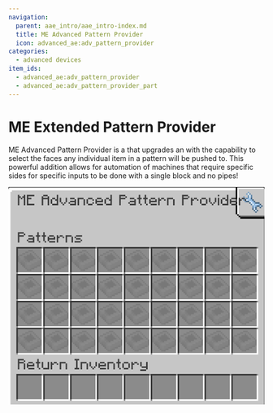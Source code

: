 ```yaml
---
navigation:
  parent: aae_intro/aae_intro-index.md
  title: ME Advanced Pattern Provider
  icon: advanced_ae:adv_pattern_provider
categories:
  - advanced devices
item_ids:
  - advanced_ae:adv_pattern_provider
  - advanced_ae:adv_pattern_provider_part
---
```


# ME Extended Pattern Provider

<Row gap="20">
<BlockImage id="advanced_ae:adv_pattern_provider" scale="8"></BlockImage>
<BlockImage id="advanced_ae:adv_pattern_provider_part" p:push_direction="up" scale="8"></BlockImage>
<GameScene zoom="8" background="transparent">
  <ImportStructure src="../structure/cable_adv_pattern_provider.snbt"></ImportStructure>
</GameScene>
</Row>

ME Advanced Pattern Provider is a <ItemLink id="ae2:pattern_provider" /> that upgrades
an <ItemLink id="expatternprovider:ex_pattern_provider" /> with the capability to select the faces any individual item
in a pattern will be pushed to. This powerful addition allows for automation of machines that require specific sides for
specific inputs to be done with a single block and no pipes!

![AAEGui](../pic/app_gui.png)
